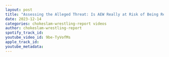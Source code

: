 ```yaml
---
layout: post
title: "Assessing the Alleged Threat: Is AEW Really at Risk of Being Removed from the Network?"
date: 2023-12-14
categories: chokeslam-wrestling-report videos
author: chokeslam-wrestling-report
spotify_track_id: 
youtube_video_id: 9be-TyVofMs
apple_track_id: 
youtube_metadata: 
---
```

